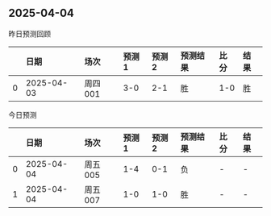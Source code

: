 

 ## 2025-04-04

昨日预测回顾

|    | 日期         | 场次    | 预测1   | 预测2   | 预测结果   | 比分   | 结果   |
|---:|:-----------|:------|:------|:------|:-------|:-----|:-----|
|  0 | 2025-04-03 | 周四001 | 3-0   | 2-1   | 胜      | 1-0  | 胜    |

今日预测

|    | 日期         | 场次    | 预测1   | 预测2   | 预测结果   | 比分   | 结果   |
|---:|:-----------|:------|:------|:------|:-------|:-----|:-----|
|  0 | 2025-04-04 | 周五005 | 1-4   | 0-1   | 负      | -    | -    |
|  1 | 2025-04-04 | 周五007 | 1-0   | 1-0   | 胜      | -    | -    |